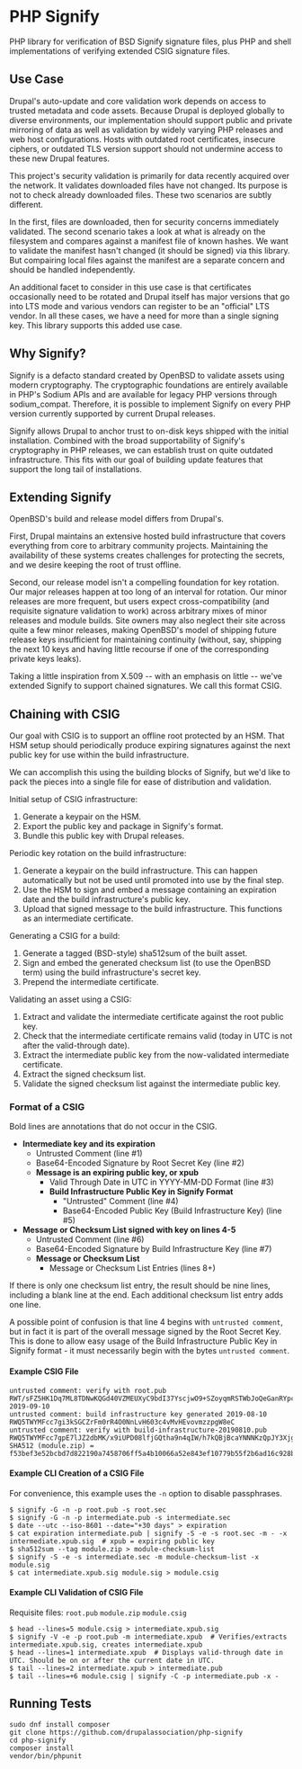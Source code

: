# PHP Signify

PHP library for verification of BSD Signify signature files, plus PHP and shell
implementations of verifying extended CSIG signature files.

## Use Case

Drupal's auto-update and core validation work depends on access to trusted
metadata and code assets. Because Drupal is deployed globally to diverse
environments, our implementation should support public and private mirroring
of data as well as validation by widely varying PHP releases and web host
configurations. Hosts with outdated root certificates, insecure ciphers, or
outdated TLS version support should not undermine access to these new Drupal
features.

This project's security validation is primarily for data recently acquired  over
the network. It validates downloaded files have not changed. Its purpose is not
to check already downloaded files. These two scenarios are subtly different.

In the first, files are downloaded, then for security concerns immediately
validated. The second scenario takes a look at what is already on the filesystem
and compares against a manifest file of known hashes. We want to validate the
manifest hasn't changed (it should be signed) via this library. But compairing
local files against the manifest are a separate concern and should be handled
independently.

An additional facet to consider in this use case is that certificates
occasionally need to be rotated and Drupal itself has major versions that go
into LTS mode and various vendors can register to be an "official" LTS vendor.
In all these cases, we have a need for more than a single signing key. This
library supports this added use case.

## Why Signify?

Signify is a defacto standard created by OpenBSD to validate assets using modern
cryptography. The cryptographic foundations are entirely available in PHP's
Sodium APIs and are available for legacy PHP versions through sodium_compat.
Therefore, it is possible to implement Signify on every PHP version currently
supported by current Drupal releases.

Signify allows Drupal to anchor trust to on-disk keys shipped with the initial
installation. Combined with the broad supportability of Signify's cryptography
in PHP releases, we can establish trust on quite outdated infrastructure. This
fits with our goal of building update features that support the long tail of
installations.

## Extending Signify

OpenBSD's build and release model differs from Drupal's.

First, Drupal maintains an extensive hosted build infrastructure that covers
everything from core to arbitrary community projects. Maintaining the
availability of these systems creates challenges for protecting the secrets, and
we desire keeping the root of trust offline.

Second, our release model isn't a compelling foundation for key rotation. Our
major releases happen at too long of an interval for rotation. Our minor
releases are more frequent, but users expect cross-compatibility (and requisite
signature validation to work) across arbitrary mixes of minor releases and
module builds. Site owners may also neglect their site across quite a few minor
releases, making OpenBSD's model of shipping future release keys insufficient
for maintaining continuity (without, say, shipping the next 10 keys and having
little recourse if one of the corresponding private keys leaks).

Taking a little inspiration from X.509 -- with an emphasis on little -- we've
extended Signify to support chained signatures. We call this format CSIG.

## Chaining with CSIG

Our goal with CSIG is to support an offline root protected by an HSM. That HSM
setup should periodically produce expiring signatures against the next public
key for use within the build infrastructure.

We can accomplish this using the building blocks of Signify, but we'd like to
pack the pieces into a single file for ease of distribution and validation.

Initial setup of CSIG infrastructure:

1. Generate a keypair on the HSM.
1. Export the public key and package in Signify's format.
1. Bundle this public key with Drupal releases.

Periodic key rotation on the build infrastructure:

1. Generate a keypair on the build infrastructure. This can happen automatically but not be used until promoted into use by the final step.
1. Use the HSM to sign and embed a message containing an expiration date and the build infrastructure's public key.
1. Upload that signed message to the build infrastructure. This functions as an intermediate certificate.

Generating a CSIG for a build:

1. Generate a tagged (BSD-style) sha512sum of the built asset.
1. Sign and embed the generated checksum list (to use the OpenBSD term) using the build infrastructure's secret key.
1. Prepend the intermediate certificate.

Validating an asset using a CSIG:

1. Extract and validate the intermediate certificate against the root public key.
1. Check that the intermediate certificate remains valid (today in UTC is not after the valid-through date).
1. Extract the intermediate public key from the now-validated intermediate certificate.
1. Extract the signed checksum list.
1. Validate the signed checksum list against the intermediate public key.

### Format of a CSIG

Bold lines are annotations that do not occur in the CSIG.

* **Intermediate key and its expiration**
  * Untrusted Comment (line #1)
  * Base64-Encoded Signature by Root Secret Key (line #2)
  * **Message is an expiring public key, or xpub**
    * Valid Through Date in UTC in YYYY-MM-DD Format (line #3)
    * **Build Infrastructure Public Key in Signify Format**
      * "Untrusted" Comment (line #4)
      * Base64-Encoded Public Key (Build Infrastructure Key) (line #5)
* **Message or Checksum List signed with key on lines 4-5**
  * Untrusted Comment (line #6)
  * Base64-Encoded Signature by Build Infrastructure Key (line #7)
  * **Message or Checksum List**
    * Message or Checksum List Entries (lines 8+)

If there is only one checksum list entry, the result should be nine lines,
including a blank line at the end. Each additional checksum list entry adds one
line.

A possible point of confusion is that line 4 begins with `untrusted comment`,
but in fact it is part of the overall message signed by the Root Secret Key.
This is done to allow easy usage of the Build Infrastructure Public Key in
Signify format - it must necessarily begin with the bytes `untrusted comment`.
#### Example CSIG File

    untrusted comment: verify with root.pub
    RWT/sFZ5HK1Dq7ML8TDNwKQGd40VZMEUXyC9bdI37YscjwO9+SZoyqmRSTWbJoQeGanRYpcBY4gxvKiWDjkwrVIqAksv0g08cwI=
    2019-09-10
    untrusted comment: build infrastructure key generated 2019-08-10
    RWQ5TWYMFcc7gi3kSGCZrFm0rR4O0NnLvH603c4vMvHEvovmzzpgW8eC
    untrusted comment: verify with build-infrastructure-20190810.pub
    RWQ5TWYMFcc7gpE7lJZ2dbMK/x9iUPD08lfjGQtha9n4qIW/h7kQBjBcaYNNNKzQpJY3Xjgttm+TkxqlQNpz9sT+48mgC+xjCgY=
    SHA512 (module.zip) = f53bef3e52bcbd7d822190a7458706ff5a4b10066a52e843ef10779b55f2b6ad16c928b42def63b2204af1e7c0baaf8d9ab1d172e2b78174626f42da90a15904

#### Example CLI Creation of a CSIG File

For convenience, this example uses the `-n` option to disable passphrases.

    $ signify -G -n -p root.pub -s root.sec
    $ signify -G -n -p intermediate.pub -s intermediate.sec
    $ date --utc --iso-8601 --date="+30 days" > expiration
    $ cat expiration intermediate.pub | signify -S -e -s root.sec -m - -x intermediate.xpub.sig  # xpub = expiring public key
    $ sha512sum --tag module.zip > module-checksum-list
    $ signify -S -e -s intermediate.sec -m module-checksum-list -x module.sig
    $ cat intermediate.xpub.sig module.sig > module.csig

#### Example CLI Validation of CSIG File

Requisite files: `root.pub` `module.zip` `module.csig`

    $ head --lines=5 module.csig > intermediate.xpub.sig
    $ signify -V -e -p root.pub -m intermediate.xpub  # Verifies/extracts intermediate.xpub.sig, creates intermediate.xpub
    $ head --lines=1 intermediate.xpub  # Displays valid-through date in UTC. Should be on or after the current date in UTC.
    $ tail --lines=2 intermediate.xpub > intermediate.pub
    $ tail --lines=+6 module.csig | signify -C -p intermediate.pub -x -

## Running Tests

    sudo dnf install composer
    git clone https://github.com/drupalassociation/php-signify
    cd php-signify
    composer install
    vendor/bin/phpunit
